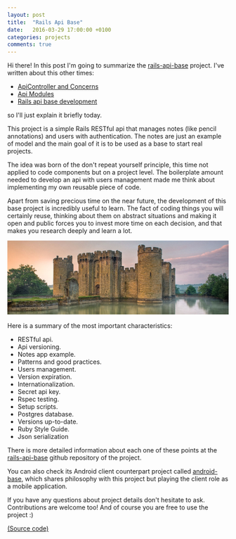 ```yaml
---
layout: post
title:  "Rails Api Base"
date:   2016-03-29 17:00:00 +0100
categories: projects
comments: true
---
```


Hi there! In this post I'm going to summarize the
[rails-api-base](https://github.com/jordifierro/rails-api-base)
project. I've written about this other times:

* [ApiController and Concerns](/rails-apicontroller-and-concerns)
* [Api Modules](/rails-api-modules)
* [Rails api base development](/rails-api-base-development)

so I'll just explain it briefly today.

This project is a simple Rails RESTful api that manages notes
(like pencil annotations) and users with authentication.
The notes are just an example of model
and the main goal of it is to be used as a base to start real projects.

The idea was born of the don't repeat yourself principle,
this time not applied to code components but on a project level.
The boilerplate amount needed to develop an api with users management
made me think about implementing my own reusable piece of code.

Apart from saving precious time on the near future,
the development of this base project is incredibly useful to learn.
The fact of coding things you will certainly reuse,
thinking about them on abstract situations
and making it open and public
forces you to invest more time on each decision,
and that makes you research deeply and learn a lot.

![Bodiam Castle](/assets/images/bodiam_castle.jpg)

Here is a summary of the most important characteristics:

* RESTful api.
* Api versioning.
* Notes app example.
* Patterns and good practices.
* Users management.
* Version expiration.
* Internationalization.
* Secret api key.
* Rspec testing.
* Setup scripts.
* Postgres database.
* Versions up-to-date.
* Ruby Style Guide.
* Json serialization

There is more detailed information about each one of these points at the
[rails-api-base](https://github.com/jordifierro/rails-api-base)
github repository of the project.

You can also check its Android client counterpart project called
[android-base](/android-base),
which shares philosophy with this project
but playing the client role as a mobile application.

If you have any questions about project details
don't hesitate to ask. Contributions are welcome too!
And of course you are free to use the project :)

[(Source code)](https://github.com/jordifierro/rails-api-base)
